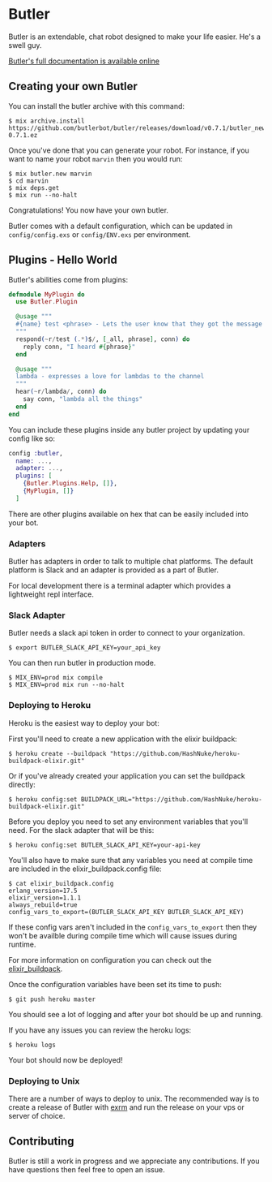 Butler
======

Butler is an extendable, chat robot designed to make your life easier.  He's a swell guy.

[Butler's full documentation is available online](http://hexdocs.pm/butler)

## Creating your own Butler

You can install the butler archive with this command:

    $ mix archive.install https://github.com/butlerbot/butler/releases/download/v0.7.1/butler_new-0.7.1.ez

Once you've done that you can generate your robot. For instance, if you want
to name your robot `marvin` then you would run:

    $ mix butler.new marvin
    $ cd marvin
    $ mix deps.get
    $ mix run --no-halt

Congratulations! You now have your own butler.

Butler comes with a default configuration, which can be updated in `config/config.exs` or `config/ENV.exs` per environment.

## Plugins - Hello World

Butler's abilities come from plugins:

```elixir
defmodule MyPlugin do
  use Butler.Plugin

  @usage """
  #{name} test <phrase> - Lets the user know that they got the message
  """
  respond(~r/test (.*)$/, [_all, phrase], conn) do
    reply conn, "I heard #{phrase}"
  end

  @usage """
  lambda - expresses a love for lambdas to the channel
  """
  hear(~r/lambda/, conn) do
    say conn, "lambda all the things"
  end
end
```

You can include these plugins inside any butler project by updating your config like so:

```elixir
config :butler,
  name: ...,
  adapter: ...,
  plugins: [
    {Butler.Plugins.Help, []},
    {MyPlugin, []}
  ]
```

There are other plugins available on hex that can be easily included into your bot.

### Adapters

Butler has adapters in order to talk to multiple chat platforms. The default platform
is Slack and an adapter is provided as a part of Butler.

For local development there is a terminal adapter which provides a lightweight
repl interface.

### Slack Adapter

Butler needs a slack api token in order to connect to your organization.

    $ export BUTLER_SLACK_API_KEY=your_api_key

You can then run butler in production mode.

    $ MIX_ENV=prod mix compile
    $ MIX_ENV=prod mix run --no-halt

### Deploying to Heroku

Heroku is the easiest way to deploy your bot:

First you'll need to create a new application with the elixir buildpack:

    $ heroku create --buildpack "https://github.com/HashNuke/heroku-buildpack-elixir.git"

Or if you've already created your application you can set the buildpack directly:

    $ heroku config:set BUILDPACK_URL="https://github.com/HashNuke/heroku-buildpack-elixir.git"

Before you deploy you need to set any environment variables that you'll need.
For the slack adapter that will be this:

    $ heroku config:set BUTLER_SLACK_API_KEY=your-api-key

You'll also have to make sure that any variables you need at compile time are
included in the elixir_buildpack.config file:

    $ cat elixir_buildpack.config
    erlang_version=17.5
    elixir_version=1.1.1
    always_rebuild=true
    config_vars_to_export=(BUTLER_SLACK_API_KEY BUTLER_SLACK_API_KEY)

If these config vars aren't included in the `config_vars_to_export` then they
won't be availble during compile time which will cause issues during runtime.

For more information on configuration you can check out the [elixir_buildpack](https://github.com/HashNuke/heroku-buildpack-elixir).

Once the configuration variables have been set its time to push:

    $ git push heroku master

You should see a lot of logging and after your bot should be up and running.

If you have any issues you can review the heroku logs:

    $ heroku logs

Your bot should now be deployed!

### Deploying to Unix

There are a number of ways to deploy to unix. The recommended way is to create
a release of Butler with [exrm](https://github.com/bitwalker/exrm) and run the
release on your vps or server of choice.

## Contributing

Butler is still a work in progress and we appreciate any contributions. If you
have questions then feel free to open an issue.
